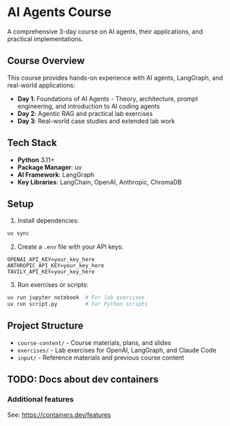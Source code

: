# AI Agents Course

A comprehensive 3-day course on AI agents, their applications, and practical implementations.

## Course Overview

This course provides hands-on experience with AI agents, LangGraph, and real-world applications:

- **Day 1**: Foundations of AI Agents - Theory, architecture, prompt engineering, and introduction to AI coding agents
- **Day 2**: Agentic RAG and practical lab exercises
- **Day 3**: Real-world case studies and extended lab work

## Tech Stack

- **Python** 3.11+
- **Package Manager**: uv
- **AI Framework**: LangGraph
- **Key Libraries**: LangChain, OpenAI, Anthropic, ChromaDB

## Setup

1. Install dependencies:
```bash
uv sync
```

2. Create a `.env` file with your API keys:
```
OPENAI_API_KEY=your_key_here
ANTHROPIC_API_KEY=your_key_here
TAVILY_API_KEY=your_key_here
```

3. Run exercises or scripts:
```bash
uv run jupyter notebook  # For lab exercises
uv run script.py         # For Python scripts
```

## Project Structure

- `course-content/` - Course materials, plans, and slides
- `exercises/` - Lab exercises for OpenAI, LangGraph, and Claude Code
- `input/` - Reference materials and previous course content


## TODO: Docs about dev containers

### Additional features
See: https://containers.dev/features
